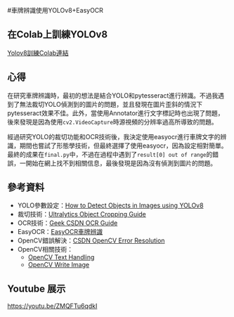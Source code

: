 #車牌辨識使用YOLOv8+EasyOCR
## 在Colab上訓練YOLOv8
[Yolov8訓練Colab連結](https://colab.research.google.com/drive/1424vL3lo8Kp7ebcPzBUb2cdHOaLxm-XB)

## 心得
在研究車牌辨識時，最初的想法是結合YOLO和pytesseract進行辨識。不過我遇到了無法裁切YOLO偵測到的圖片的問題，並且發現在圖片歪斜的情況下pytesseract效果不佳。此外，當使用Annotator進行文字標記時也出現了問題，後來發現是因為使用`cv2.VideoCapture`時源視頻的分辨率過高所導致的問題。

經過研究YOLO的裁切功能和OCR技術後，我決定使用easyocr進行車牌文字的辨識，期間也嘗試了形態學技術，但最終選擇了使用easyocr，因為設定相對簡單。最終的成果在`final.py`中，不過在過程中遇到了`result[0] out of range`的錯誤，一開始在網上找不到相關信息，最後發現是因為沒有偵測到圖片的問題。

## 參考資料
- YOLO參數設定：[How to Detect Objects in Images using YOLOv8](https://www.freecodecamp.org/news/how-to-detect-objects-in-images-using-yolov8/)
- 裁切技術：[Ultralytics Object Cropping Guide](https://docs.ultralytics.com/zh/guides/object-cropping/#visuals)
- OCR技術：[Geek CSDN OCR Guide](https://geek.csdn.net/658a81a0dafaf23eeaee3b9c.html?dp_token=eyJ0eXAiOiJKV1QiLCJhbGciOiJIUzI1NiJ9.eyJpZCI6NTAxMDg2OSwiZXhwIjoxNzE4NzgzNTE4LCJpYXQiOjE3MTgxNzg3MTgsInVzZXJuYW1lIjoid2VpbHVuaDcifQ.cw0hcbXWUMGZGVH6dWhLFOJhPd2LEyIzEqA-_d3TybE)
- EasyOCR：[EasyOCR車牌辨識](https://chtseng.wordpress.com/2020/11/04/%E5%8B%95%E6%85%8B%E8%BB%8A%E7%89%8C%E8%BE%A8%E8%AD%98%E8%88%87easyocr/)
- OpenCV錯誤解決：[CSDN OpenCV Error Resolution](https://blog.csdn.net/tsyccnh/article/details/102915803)
- OpenCV相關技術：
  - [OpenCV Text Handling](https://steam.oxxostudio.tw/category/python/ai/opencv-text.html)
  - [OpenCV Write Image](https://steam.oxxostudio.tw/category/python/ai/opencv-write-image.html)
## Youtube 展示
 https://youtu.be/ZMQFTu6qdkI
